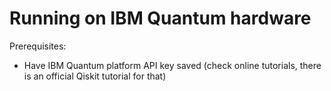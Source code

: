 # Running on IBM Quantum hardware

Prerequisites:

- Have IBM Quantum platform API key saved (check online tutorials, there is an official Qiskit tutorial for that)
